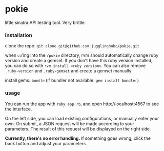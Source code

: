 # pokie
little sinatra API testing tool. Very brittle.

### installation

clone the repo: `git clone git@github.com:jugglinghobo/pokie.git`

when `cd`'ing into the `/pokie` directory, rvm should automatically change ruby version and create a gemset.
If you don't have this ruby version installed, you can do so with `rvm install <ruby version>`.
You can also remove `.ruby-version` and `.ruby-gemset` and create a gemset manually.

install gems: `bundle` (if bundler not available: `gem install bundler`)

### usage
You can run the app with `ruby app.rb`, and open http://localhost:4567 to see the interface.

On the left side, you can load existing configurations, or manually enter your own.
On submit, a JSON request will be made according to your parameters.
The result of this request will be displayed on the right side.

__Currently, there's no error handling.__
If something goes wrong, click the back button and adjust your parameters.
